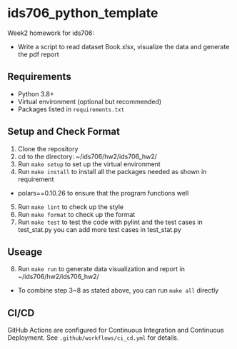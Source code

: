 # ids706_python_template
Week2 homework for ids706: 
- Write a script to read dataset Book.xlsx, visualize the data and generate the pdf report

## Requirements

- Python 3.8+
- Virtual environment (optional but recommended)
- Packages listed in `requirements.txt`

## Setup and Check Format
1. Clone the repository
2. cd to the directory: ~/ids706/hw2/ids706_hw2/
3. Run `make setup` to set up the virtual environment
4. Run `make install` to install all the packages needed as shown in requirement
- polars==0.10.26 to ensure that the program functions well
5. Run `make lint` to check up the style
6. Run `make format` to check up the format
7. Run `make test` to test the code with pylint and the test cases in test_stat.py
you can add more test cases in test_stat.py

## Useage
8. Run `make run` to generate data visualization and report in ~/ids706/hw2/ids706_hw2/

- To combine step 3~8 as stated above, you can run `make all` directly


## CI/CD
GitHub Actions are configured for Continuous Integration and Continuous Deployment. See `.github/workflows/ci_cd.yml` for details.


